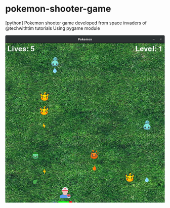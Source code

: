 # pokemon-shooter-game

[python] Pokemon shooter game developed from space invaders of @techwithtim tutorials
Using pygame module

![Alt text](/code/assets/game_screen.png?raw=true 'Game Screenshot')
